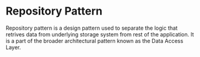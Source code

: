 # Repository Pattern
Repository pattern is a design pattern used to separate the logic that retrives data from underlying storage system from rest of the application. It is a part of the broader architectural pattern known as the Data Access Layer.
